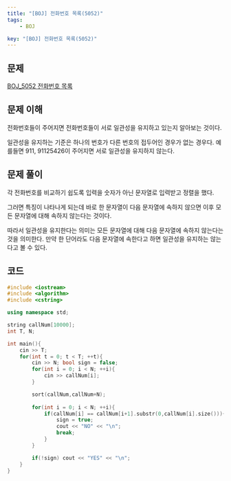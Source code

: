 ```yaml
---
title: "[BOJ] 전화번호 목록(5052)"
tags: 
    - BOJ

key: "[BOJ] 전화번호 목록(5052)"
---
```


## 문제

[BOJ_5052 전화번호 목록](https://www.acmicpc.net/problem/5052)<br>

<!--more-->

## 문제 이해

전화번호들이 주어지면 전화번호들이 서로 일관성을 유지하고 있는지 알아보는 것이다.

일관성을 유지하는 기준은 하나의 번호가 다른 번호의 접두어인 경우가 없는 경우다.
예를들면 911, 91125426이 주어지면 서로 일관성을 유지하지 않는다.

## 문제 풀이

각 전화번호를 비교하기 쉽도록 입력을 숫자가 아닌 문자열로 입력받고 정렬을 했다.

그러면 특징이 나타나게 되는데 바로 한 문자열이 다음 문자열에 속하지 않으면 이후 모든 문자열에 대해 속하지 않는다는 것이다.

따라서 일관성을 유지한다는 의미는 모든 문자열에 대해 다음 문자열에 속하지 않는다는 것을 의미한다. 만약 한 단어라도 다음 문자열에 속한다고 하면 일관성을 유지하는 않는다고 볼 수 있다.

## 코드

```cpp
#include <iostream>
#include <algorithm>
#include <cstring>

using namespace std;

string callNum[10000];
int T, N;

int main(){
    cin >> T;
    for(int t = 0; t < T; ++t){
        cin >> N; bool sign = false;
        for(int i = 0; i < N; ++i){
            cin >> callNum[i];
        }

        sort(callNum,callNum+N);
        
        for(int i = 0; i < N; ++i){
            if(callNum[i] == callNum[i+1].substr(0,callNum[i].size())){
                sign = true;
                cout << "NO" << "\n";
                break;
            }
        }

        if(!sign) cout << "YES" << "\n";
    }
}
```